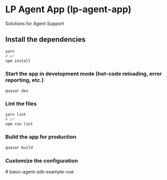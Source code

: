 # LP Agent App (lp-agent-app)

Solutions for Agent Support

## Install the dependencies
```bash
yarn
# or
npm install
```

### Start the app in development mode (hot-code reloading, error reporting, etc.)
```bash
quasar dev
```


### Lint the files
```bash
yarn lint
# or
npm run lint
```



### Build the app for production
```bash
quasar build
```

### Customize the configuration
#   b a s i c - a g e n t - s d k - e x a m p l e - v u e  
 
